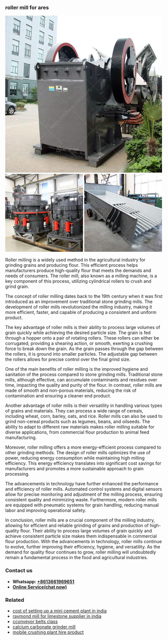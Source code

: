<h3>roller mill for ares</h3><img src='1703042432.jpg' alt=''><p>Roller milling is a widely used method in the agricultural industry for grinding grains and producing flour. This efficient process helps manufacturers produce high-quality flour that meets the demands and needs of consumers. The roller mill, also known as a milling machine, is a key component of this process, utilizing cylindrical rollers to crush and grind grain.</p><p>The concept of roller milling dates back to the 19th century when it was first introduced as an improvement over traditional stone grinding mills. The development of roller mills revolutionized the milling industry, making it more efficient, faster, and capable of producing a consistent and uniform product.</p><p>The key advantage of roller mills is their ability to process large volumes of grain quickly while achieving the desired particle size. The grain is fed through a hopper onto a pair of rotating rollers. These rollers can either be corrugated, providing a shearing action, or smooth, exerting a crushing force to break down the grain. As the grain passes through the gap between the rollers, it is ground into smaller particles. The adjustable gap between the rollers allows for precise control over the final grind size.</p><p>One of the main benefits of roller milling is the improved hygiene and sanitation of the process compared to stone grinding mills. Traditional stone mills, although effective, can accumulate contaminants and residues over time, impacting the quality and purity of the flour. In contrast, roller mills are made of smooth and non-porous materials, reducing the risk of contamination and ensuring a cleaner end product.</p><p>Another advantage of roller mills is their versatility in handling various types of grains and materials. They can process a wide range of cereals, including wheat, corn, barley, oats, and rice. Roller mills can also be used to grind non-cereal products such as legumes, beans, and oilseeds. The ability to adapt to different raw materials makes roller milling suitable for diverse applications, from commercial flour production to animal feed manufacturing.</p><p>Moreover, roller milling offers a more energy-efficient process compared to other grinding methods. The design of roller mills optimizes the use of power, reducing energy consumption while maintaining high milling efficiency. This energy efficiency translates into significant cost savings for manufacturers and promotes a more sustainable approach to grain processing.</p><p>The advancements in technology have further enhanced the performance and efficiency of roller mills. Automated control systems and digital sensors allow for precise monitoring and adjustment of the milling process, ensuring consistent quality and minimizing waste. Furthermore, modern roller mills are equipped with pneumatic systems for grain handling, reducing manual labor and improving operational safety.</p><p>In conclusion, roller mills are a crucial component of the milling industry, allowing for efficient and reliable grinding of grains and production of high-quality flour. Their ability to process large volumes of grain quickly and achieve consistent particle size makes them indispensable in commercial flour production. With the advancements in technology, roller mills continue to evolve, further improving their efficiency, hygiene, and versatility. As the demand for quality flour continues to grow, roller milling will undoubtedly remain a fundamental process in the food and agricultural industries.</p><h3>Contact us</h3><ul><li><strong>Whatsapp:&nbsp;<a href="https://wa.me/8613661969651">+8613661969651</a></strong></li><li><a href="https://swt.shibang-china.com/?git&amp;zhl&amp;roller mill for ares"><strong>Online Service(chat now)</strong></a></li></ul><h3>Related</h3><ul><li><a href='cost of setting up a mini cement plant in india.md'>cost of setting up a mini cement plant in india</a></li><li><a href='raymond mill for limestone supplier in india.md'>raymond mill for limestone supplier in india</a></li><li><a href='cconveyor belts class.md'>cconveyor belts class</a></li><li><a href='calcium carbonate grinder mill.md'>calcium carbonate grinder mill</a></li><li><a href='mobile crushing plant hire product.md'>mobile crushing plant hire product</a></li></ul>